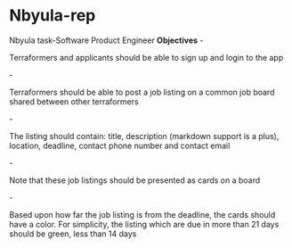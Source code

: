 # Nbyula-rep
Nbyula task-Software Product Engineer
**Objectives**
-<p>Terraformers and applicants should be able to sign up and login to
the app</p>
-<p>Terraformers should be able to post a job listing on a common job
board shared between other terraformers</p>
-<p>The listing should contain: title, description (markdown
support is a plus), location, deadline, contact phone
number and contact email</p>
-<p>Note that these job listings should be presented as cards on a
board</p>
-<p>Based upon how far the job listing is from the deadline, the
cards should have a color. For simplicity, the listing which
are due in more than 21 days should be green, less than 14 days</p>
